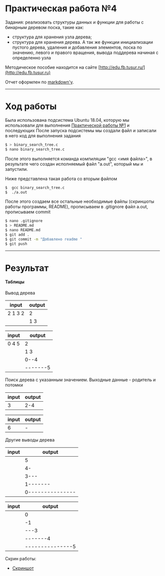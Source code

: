 #  Практическая работа №4

Задания: реализовать структуры данных и функции для работы с бинарным деревом поска, такие как:
- структура для хранения узла дерева;
- структура для хранения дерева.
А так же функции инициализации пустого дерева, удаления и добавления элементов, поска по значению, левого и правого вращения, вывода поддерева начиная с определенно узла

Методическое пособие находится на сайте [http://edu.fb.tusur.ru/](http://edu.fb.tusur.ru)

Отчет оформлен по [markdown'у](https://github.com/adam-p/markdown-here/wiki/Markdown-Cheatsheet 'Тык').
________________________________________________
# Ход работы

Была использована подсистема Ubuntu 18.04, которую мы использовали для выполнения [Практической работы №1](https://github.com/mariakholodova/timp/tree/pr1) и последующих
После запуска подсистемы мы создали файл и записали в него код для выполнения задания 
```sh
$ > binary_search_tree.c
$ nano binary_search_tree.c
```
После этого выполняется команда компиляции "gcc <имя файла>", в результате чего создан исполняемый файл "a.out", который мы и запустили. 

Ниже представлена такая работа со вторым файлом
```sh
$  gcc binary_search_tree.c
$  ./a.out
```
После этого создаем все остальные необходимые файлы (скриншоты работы программы, README), прописываем в .gitignore файл a.out, прописываем commit
```sh
$ nano .gitignore
$ > README.md
$ nano README.md
$ git add .
$ git commit -m "Добавлено readme "
$ git push 
```
___________________________
# Результат

#### Таблицы 

Вывод дерева

|input|output|
|------|-----|
|2 1 3 2| 2|
||1 3|

|input|output|
|------|-----|
|0 4 5|2|
||1 3|
||0--4|
||-------5|

Поиск дерева с указанным значением. Выходные данные - родитель и потомки

|input|output|
|------|-----|
|3|2-4|

|input|output|
|------|-----|
|6|-|

Другие выводы дерева

|input|output|
|------|-----|
||5|
||4-|
||3---|
||1-------|
||0---------------|

|input|output|
|------|-----|
||0|
||-1|
||---3|
||-------4|
||---------------5|

Скрин работы:
- [Скриншот](https://github.com/mariakholodova/timp/blob/pr4/4.PNG 'Тык')






